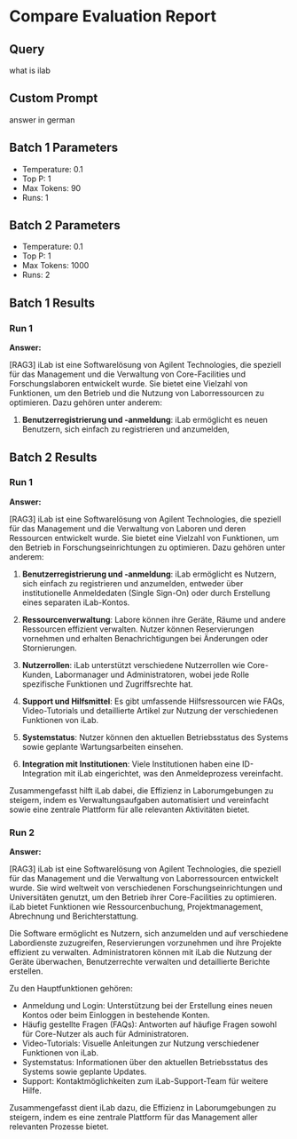 # Compare Evaluation Report

## Query

what is ilab

## Custom Prompt

answer in german

## Batch 1 Parameters

- Temperature: 0.1
- Top P: 1
- Max Tokens: 90
- Runs: 1

## Batch 2 Parameters

- Temperature: 0.1
- Top P: 1
- Max Tokens: 1000
- Runs: 2

## Batch 1 Results

### Run 1

**Answer:**

[RAG3] iLab ist eine Softwarelösung von Agilent Technologies, die speziell für das Management und die Verwaltung von Core-Facilities und Forschungslaboren entwickelt wurde. Sie bietet eine Vielzahl von Funktionen, um den Betrieb und die Nutzung von Laborressourcen zu optimieren. Dazu gehören unter anderem:

1. **Benutzerregistrierung und -anmeldung**: iLab ermöglicht es neuen Benutzern, sich einfach zu registrieren und anzumelden,

## Batch 2 Results

### Run 1

**Answer:**

[RAG3] iLab ist eine Softwarelösung von Agilent Technologies, die speziell für das Management und die Verwaltung von Laboren und deren Ressourcen entwickelt wurde. Sie bietet eine Vielzahl von Funktionen, um den Betrieb in Forschungseinrichtungen zu optimieren. Dazu gehören unter anderem:

1. **Benutzerregistrierung und -anmeldung**: iLab ermöglicht es Nutzern, sich einfach zu registrieren und anzumelden, entweder über institutionelle Anmeldedaten (Single Sign-On) oder durch Erstellung eines separaten iLab-Kontos.

2. **Ressourcenverwaltung**: Labore können ihre Geräte, Räume und andere Ressourcen effizient verwalten. Nutzer können Reservierungen vornehmen und erhalten Benachrichtigungen bei Änderungen oder Stornierungen.

3. **Nutzerrollen**: iLab unterstützt verschiedene Nutzerrollen wie Core-Kunden, Labormanager und Administratoren, wobei jede Rolle spezifische Funktionen und Zugriffsrechte hat.

4. **Support und Hilfsmittel**: Es gibt umfassende Hilfsressourcen wie FAQs, Video-Tutorials und detaillierte Artikel zur Nutzung der verschiedenen Funktionen von iLab.

5. **Systemstatus**: Nutzer können den aktuellen Betriebsstatus des Systems sowie geplante Wartungsarbeiten einsehen.

6. **Integration mit Institutionen**: Viele Institutionen haben eine ID-Integration mit iLab eingerichtet, was den Anmeldeprozess vereinfacht.

Zusammengefasst hilft iLab dabei, die Effizienz in Laborumgebungen zu steigern, indem es Verwaltungsaufgaben automatisiert und vereinfacht sowie eine zentrale Plattform für alle relevanten Aktivitäten bietet.

### Run 2

**Answer:**

[RAG3] iLab ist eine Softwarelösung von Agilent Technologies, die speziell für das Management und die Verwaltung von Laborressourcen entwickelt wurde. Sie wird weltweit von verschiedenen Forschungseinrichtungen und Universitäten genutzt, um den Betrieb ihrer Core-Facilities zu optimieren. iLab bietet Funktionen wie Ressourcenbuchung, Projektmanagement, Abrechnung und Berichterstattung.

Die Software ermöglicht es Nutzern, sich anzumelden und auf verschiedene Labordienste zuzugreifen, Reservierungen vorzunehmen und ihre Projekte effizient zu verwalten. Administratoren können mit iLab die Nutzung der Geräte überwachen, Benutzerrechte verwalten und detaillierte Berichte erstellen.

Zu den Hauptfunktionen gehören:
- Anmeldung und Login: Unterstützung bei der Erstellung eines neuen Kontos oder beim Einloggen in bestehende Konten.
- Häufig gestellte Fragen (FAQs): Antworten auf häufige Fragen sowohl für Core-Nutzer als auch für Administratoren.
- Video-Tutorials: Visuelle Anleitungen zur Nutzung verschiedener Funktionen von iLab.
- Systemstatus: Informationen über den aktuellen Betriebsstatus des Systems sowie geplante Updates.
- Support: Kontaktmöglichkeiten zum iLab-Support-Team für weitere Hilfe.

Zusammengefasst dient iLab dazu, die Effizienz in Laborumgebungen zu steigern, indem es eine zentrale Plattform für das Management aller relevanten Prozesse bietet.

